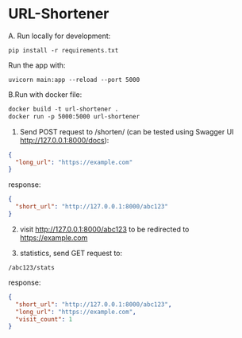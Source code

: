 # URL-Shortener

A. Run locally for development:
```commandline
pip install -r requirements.txt
```
Run the app with:
```commandline
uvicorn main:app --reload --port 5000
```

B.Run with docker file:
```dockerfile
docker build -t url-shortener .
docker run -p 5000:5000 url-shortener
```


1. Send POST request to /shorten/ (can be tested using Swagger UI http://127.0.0.1:8000/docs):
```json
{
  "long_url": "https://example.com"
}
```
response:
```json
{
  "short_url": "http://127.0.0.1:8000/abc123"
}

```
2. visit http://127.0.0.1:8000/abc123 to be redirected to https://example.com

3. statistics, send GET request to:
```
/abc123/stats
```

response:
```json
{
  "short_url": "http://127.0.0.1:8000/abc123",
  "long_url": "https://example.com",
  "visit_count": 1
}
```

